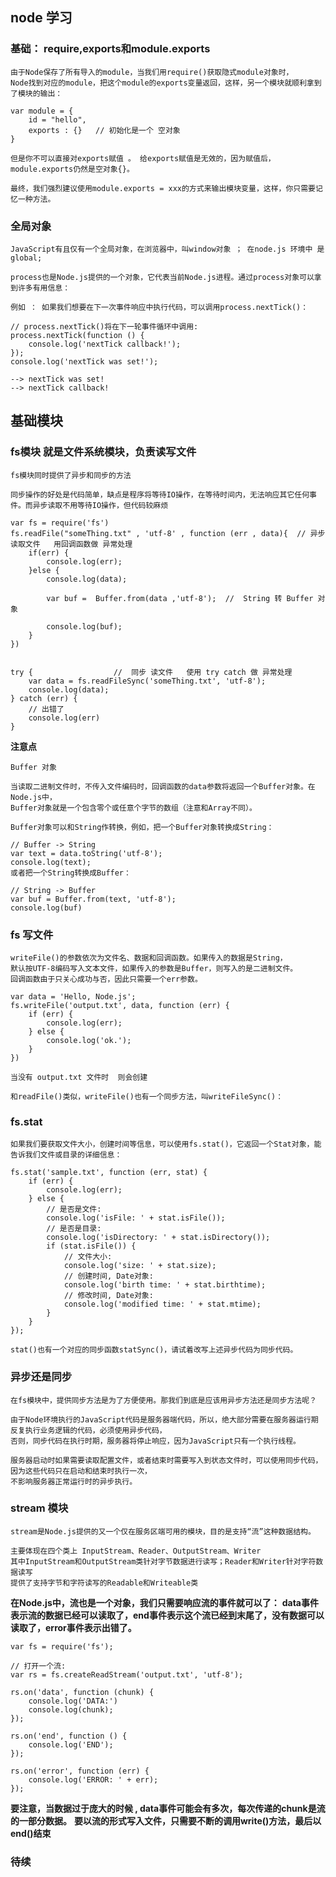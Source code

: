 ## node 学习

### 基础： require,exports和module.exports

    由于Node保存了所有导入的module，当我们用require()获取隐式module对象时，
	Node找到对应的module，把这个module的exports变量返回，这样，另一个模块就顺利拿到了模块的输出：

    var module = {
        id = "hello",
        exports : {}   // 初始化是一个 空对象
    }

    但是你不可以直接对exports赋值 。 给exports赋值是无效的，因为赋值后，module.exports仍然是空对象{}。

    最终，我们强烈建议使用module.exports = xxx的方式来输出模块变量，这样，你只需要记忆一种方法。

### 全局对象

    JavaScript有且仅有一个全局对象，在浏览器中，叫window对象 ； 在node.js 环境中 是global;

    process也是Node.js提供的一个对象，它代表当前Node.js进程。通过process对象可以拿到许多有用信息：

    例如 ： 如果我们想要在下一次事件响应中执行代码，可以调用process.nextTick()：

    // process.nextTick()将在下一轮事件循环中调用:
    process.nextTick(function () {
        console.log('nextTick callback!');
    });
    console.log('nextTick was set!');

    --> nextTick was set!
    --> nextTick callback!

## 基础模块 

### fs模块  就是文件系统模块，负责读写文件

    fs模块同时提供了异步和同步的方法

    同步操作的好处是代码简单，缺点是程序将等待IO操作，在等待时间内，无法响应其它任何事件。而异步读取不用等待IO操作，但代码较麻烦

    var fs = require('fs')
    fs.readFile("someThing.txt" , 'utf-8' , function (err , data){  // 异步读取文件   用回调函数做 异常处理
        if(err) {
            console.log(err);
        }else {
            console.log(data);

            var buf =  Buffer.from(data ,'utf-8');  //  String 转 Buffer 对象

            console.log(buf);
        }
    })


    try {                  //  同步 读文件   使用 try catch 做 异常处理
        var data = fs.readFileSync('someThing.txt', 'utf-8');
        console.log(data);
    } catch (err) {
        // 出错了
        console.log(err)
    }

**注意点** 

    Buffer 对象

    当读取二进制文件时，不传入文件编码时，回调函数的data参数将返回一个Buffer对象。在Node.js中，
	Buffer对象就是一个包含零个或任意个字节的数组（注意和Array不同）。

    Buffer对象可以和String作转换，例如，把一个Buffer对象转换成String：

    // Buffer -> String
    var text = data.toString('utf-8');
    console.log(text);
    或者把一个String转换成Buffer：

    // String -> Buffer
    var buf = Buffer.from(text, 'utf-8');
    console.log(buf)

### fs 写文件

    writeFile()的参数依次为文件名、数据和回调函数。如果传入的数据是String，
    默认按UTF-8编码写入文本文件，如果传入的参数是Buffer，则写入的是二进制文件。
    回调函数由于只关心成功与否，因此只需要一个err参数。

    var data = 'Hello, Node.js';
    fs.writeFile('output.txt', data, function (err) {
        if (err) {
            console.log(err);
        } else {
            console.log('ok.');
        }
    })

    当没有 output.txt 文件时  则会创建

    和readFile()类似，writeFile()也有一个同步方法，叫writeFileSync()：

### fs.stat 

    如果我们要获取文件大小，创建时间等信息，可以使用fs.stat()，它返回一个Stat对象，能告诉我们文件或目录的详细信息：

    fs.stat('sample.txt', function (err, stat) {
        if (err) {
            console.log(err);
        } else {
            // 是否是文件:
            console.log('isFile: ' + stat.isFile());
            // 是否是目录:
            console.log('isDirectory: ' + stat.isDirectory());
            if (stat.isFile()) {
                // 文件大小:
                console.log('size: ' + stat.size);
                // 创建时间, Date对象:
                console.log('birth time: ' + stat.birthtime);
                // 修改时间, Date对象:
                console.log('modified time: ' + stat.mtime);
            }
        }
    });

    stat()也有一个对应的同步函数statSync()，请试着改写上述异步代码为同步代码。

### 异步还是同步
    在fs模块中，提供同步方法是为了方便使用。那我们到底是应该用异步方法还是同步方法呢？

    由于Node环境执行的JavaScript代码是服务器端代码，所以，绝大部分需要在服务器运行期反复执行业务逻辑的代码，必须使用异步代码，
	否则，同步代码在执行时期，服务器将停止响应，因为JavaScript只有一个执行线程。

    服务器启动时如果需要读取配置文件，或者结束时需要写入到状态文件时，可以使用同步代码，因为这些代码只在启动和结束时执行一次，
	不影响服务器正常运行时的异步执行。


### stream 模块
    stream是Node.js提供的又一个仅在服务区端可用的模块，目的是支持“流”这种数据结构。

    主要体现在四个类上 InputStream、Reader、OutputStream、Writer 
    其中InputStream和OutputStream类针对字节数据进行读写；Reader和Writer针对字符数据读写
    提供了支持字节和字符读写的Readable和Writeable类

**在Node.js中，流也是一个对象，我们只需要响应流的事件就可以了：**
    **data事件表示流的数据已经可以读取了，end事件表示这个流已经到末尾了，没有数据可以读取了，error事件表示出错了。**

    var fs = require('fs');

    // 打开一个流:
    var rs = fs.createReadStream('output.txt', 'utf-8');

    rs.on('data', function (chunk) {
        console.log('DATA:')
        console.log(chunk);
    });

    rs.on('end', function () {
        console.log('END');
    });

    rs.on('error', function (err) {
        console.log('ERROR: ' + err);
    });

**要注意，当数据过于庞大的时候 , data事件可能会有多次，每次传递的chunk是流的一部分数据。**
    **要以流的形式写入文件，只需要不断的调用write()方法，最后以end()结束**


### 待续